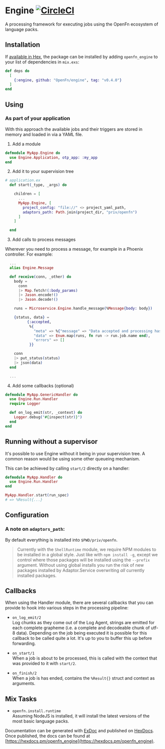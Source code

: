 # Engine [![CircleCI](https://circleci.com/gh/OpenFn/engine.svg?style=svg)](https://circleci.com/gh/OpenFn/engine)

A processing framework for executing jobs using the OpenFn ecosystem of 
language packs.

## Installation

If [available in Hex](https://hex.pm/docs/publish), the package can be installed
by adding `openfn_engine` to your list of dependencies in `mix.exs`:

```elixir
def deps do
  [
    {:engine, github: "OpenFn/engine", tag: "v0.4.0"}
  ]
end
```

## Using

### As part of your application

With this approach the available jobs and their triggers are stored in memory
and loaded in via a YAML file.

1. Add a module

```elixir
defmodule MyApp.Engine do
  use Engine.Application, otp_app: :my_app
end
```

2. Add it to your supervision tree

```elixir
# application.ex
  def start(_type, _args) do

    children = [
      ...
      MyApp.Engine, [
        project_config: "file://" <> project_yaml_path,
        adaptors_path: Path.join(project_dir, "priv/openfn")
      ]
    ]

  end
```

3. Add calls to process messages

Wherever you need to process a message, for example in a Phoenix controller.
For example:

```elixir
  ...
  alias Engine.Message

  def receive(conn, _other) do
    body =
      conn
      |> Map.fetch!(:body_params)
      |> Jason.encode!()
      |> Jason.decode!()

    runs = Microservice.Engine.handle_message(%Message{body: body})

    {status, data} =
          {:accepted,
           %{
             "meta" => %{"message" => "Data accepted and processing has begun."},
             "data" => Enum.map(runs, fn run -> run.job.name end),
             "errors" => []
           }}

    conn
    |> put_status(status)
    |> json(data)
  end

  ...
```

4. Add some callbacks (optional)  
  ```elixir
  defmodule MyApp.GenericHandler do
    use Engine.Run.Handler
    require Logger

    def on_log_emit(str, _context) do
      Logger.debug("#{inspect(str)}")
    end
  end
```

## Running without a supervisor

It's possible to use Engine without it being in your supervision tree.
A common reason would be using some other queueing mechanism.


This can be achieved by calling `start/2` directly on a handler:

```elixir
defmodule MyApp.Handler do
  use Engine.Run.Handler
end

MyApp.Handler.start(run_spec)
# => %Result{...}
```

## Configuration

### A note on `adaptors_path`:

By default everything is installed into `$PWD/priv/openfn`.

> Currently with the `ShellRuntime` module, we require NPM modules to be installed
> in a global style. Just like with `npm install -g`, except we control where 
> those packages will be installed using the `--prefix` argument.
> Without using global installs you run the risk of new packages installed by
> Adaptor.Service overwriting _all_ currently installed packages.

## Callbacks

When using the Handler module, there are several callbacks that you can provide
to hook into various steps in the processing pipeline:

- `on_log_emit/2`  
  Log chunks as they come out of the Log Agent, strings are emitted for each
  complete grapheme (i.e. a complete and decodeable chunk of utf-8 data).
  Depending on the job being executed it is possible for this callback to be
  called quite a lot. It's up to you to buffer this up before forwarding.

- `on_start/1`  
  When a job is about to be processed, this is called with the context that was
  provided to it with `start/2`.

- `on_finish/2`  
  When a job is has ended, contains the `%Result{}` struct and context as
  arguments.

## Mix Tasks

- `openfn.install.runtime`  
  Assuming NodeJS is installed, it will install the latest versions of the most
  basic language packs.

Documentation can be generated with [ExDoc](https://github.com/elixir-lang/ex_doc)
and published on [HexDocs](https://hexdocs.pm). Once published, the docs can
be found at [https://hexdocs.pm/openfn_engine](https://hexdocs.pm/openfn_engine).

